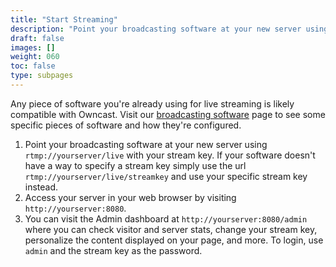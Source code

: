 ```yaml
---
title: "Start Streaming"
description: "Point your broadcasting software at your new server using rtmp://yourserver/live and the stream key you set above and start your stream."
draft: false
images: []
weight: 060
toc: false
type: subpages
---
```


Any piece of software you're already using for live streaming is likely compatible with Owncast.  Visit our [broadcasting software](/docs/broadcasting) page to see some specific pieces of software and how they're configured.

1. Point your broadcasting software at your new server using `rtmp://yourserver/live` with your stream key.  If your software doesn't have a way to specify a stream key simply use the url `rtmp://yourserver/live/streamkey` and use your specific stream key instead.
1. Access your server in your web browser by visiting `http://yourserver:8080`.
1. You can visit the Admin dashboard at `http://yourserver:8080/admin` where you can check visitor and server stats, change your stream key, personalize the content displayed on your page, and more. To login, use `admin` and the stream key as the password.
